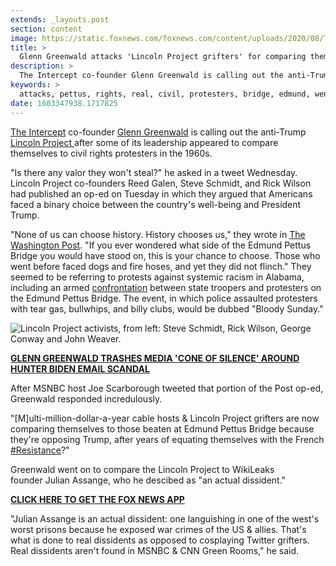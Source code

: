 ```yaml
--- 
extends: _layouts.post 
section: content 
image: https://static.foxnews.com/foxnews.com/content/uploads/2020/08/The-Lincoln-Project.jpg 
title: > 
  Glenn Greenwald attacks 'Lincoln Project grifters' for comparing themselves to civil rights movement 
description: > 
  The Intercept co-founder Glenn Greenwald is calling out the anti-Trump Lincoln Project after some of its leadership appeared to compare themselves to civil rights protesters in the 1960s.Lincoln Project co-founders Reed Galen, Steve Schmidt, and Rick Wilson had published an op-ed on Tuesday in which they argued that Americans faced a binary choice between the country's well-being and President Trump."If you ever wondered what side of the Edmund Pettus Bridge you would have stood on, this is your chance to choose."[M]ulti-million-dollar-a-year cable hosts & Lincoln Project grifters are now comparing themselves to those beaten at Edmund Pettus Bridge because they're opposing Trump, after years of equating themselves with the French #Resistance?"Greenwald went on to compare the Lincoln Project to WikiLeaks founder Julian Assange, who he descibed as "an actual dissident." 
keywords: > 
  attacks, pettus, rights, real, civil, protesters, bridge, edmund, went, post, comparing, lincoln, greenwald, movement, glenn, project, grifters 
date: 1603347938.1717825 
--- 
```

<div><p class="speakable"><a href="https://www.foxnews.com/media" target="_blank">The Intercept</a> co-founder <a href="https://www.foxnews.com/media/glenn-greenwald-cone-of-silence-media-hunter-biden" target="_blank">Glenn Greenwald</a> is calling out the anti-Trump <a href="http://www.foxnews.com/politics/lincoln-project-wishes-trump-well-hopes-covid-19-diagnosis-sends-a-signal-to-his-supporters" target="_blank">Lincoln Project </a>after some of its leadership appeared to compare themselves to civil rights protesters in the 1960s.</p><p class="ad gam"></p><p class="ad gam"></p><p class="ad gam"></p><p class="speakable">"Is there any valor they won't steal?" he asked in a tweet Wednesday. Lincoln Project co-founders Reed Galen, Steve Schmidt,&#160;and Rick Wilson had published an op-ed on Tuesday in which they argued that Americans faced a binary choice between the country's well-being&#160;and President Trump.</p><p>"None of us can choose history. History chooses us," they wrote in <a href="https://www.washingtonpost.com/opinions/2020/10/20/lincoln-project-oped-republicans-stand-up-for-america/" target="_blank">The Washington Post</a>.&#160;"If you ever wondered what side of the Edmund Pettus Bridge you would have stood on, this is your chance to choose. Those who went before faced dogs and fire hoses, and yet they did not flinch." They seemed to be referring to protests against systemic racism in Alabama, including an armed <a href="https://www.history.com/this-day-in-history/bloody-sunday-civil-rights-protesters-beaten-selma" target="_blank">confrontation</a> between state troopers&#160;and protesters on the Edmund Pettus Bridge. The event, in which police assaulted protesters with tear gas, bullwhips, and billy clubs, would be dubbed "Bloody Sunday."</p><img src="https://a57.foxnews.com/static.foxnews.com/foxnews.com/content/uploads/2020/08/640/320/The-Lincoln-Project.jpg?ve=1&amp;tl=1" alt="Lincoln Project activists, from left: Steve Schmidt, Rick Wilson, George Conway and John Weaver."><p><a href="https://www.foxnews.com/media/glenn-greenwald-cone-of-silence-media-hunter-biden" target="_blank"><strong>GLENN GREENWALD TRASHES MEDIA 'CONE OF SILENCE' AROUND HUNTER BIDEN EMAIL SCANDAL</strong></a></p><p class="ad gam"></p><p>After MSNBC host Joe Scarborough tweeted that portion of the Post op-ed, Greenwald responded incredulously.&#160;</p><p class="ad gam"></p><p>"[M]ulti-million-dollar-a-year cable hosts &amp; Lincoln Project grifters are now comparing themselves to those beaten at Edmund Pettus Bridge because they're opposing Trump, after years of equating themselves with the French <a href="https://twitter.com/hashtag/Resistance?src=hashtag_click">#Resistance</a>?"</p><p>Greenwald went on to compare the Lincoln Project to WikiLeaks founder&#160;Julian Assange, who&#160;he descibed as "an actual dissident."</p><p class="ad gam"></p><p><a href="https://www.foxnews.com/apps-products?pid=AppArticleLink" target="_blank"><strong>CLICK HERE TO GET THE FOX NEWS APP</strong></a></p><p class="ad gam"></p><p>"Julian Assange is an actual dissident: one languishing in one of the west's worst prisons because he exposed war crimes of the US &amp; allies. That's what is done to real dissidents as opposed to cosplaying Twitter grifters. Real dissidents aren't found in MSNBC &amp; CNN Green Rooms," he said.</p><p class="ad gam"></p></div>